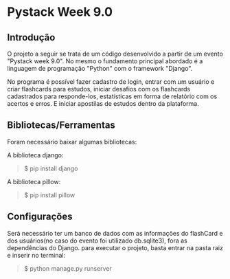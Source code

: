 # Pystack Week 9.0

## Introdução
O projeto a seguir se trata de um código desenvolvido a partir de um evento "Pystack week 9.0". No mesmo o fundamento principal abordado é a linguagem de programação "Python" com o framework "Django".

No programa é possível fazer cadastro de login, entrar com um usuário e criar flashcards para estudos, iniciar desafios com os flashcards cadastrados para responde-los, estatísticas em forma de relatório com os acertos e erros. E iniciar apostilas de estudos dentro da plataforma. 

## Bibliotecas/Ferramentas
Foram necessário baixar algumas bibliotecas:

A biblioteca django:
> $ pip install django

A biblioteca pillow:
> $ pip install pillow

## Configurações
Será necessário ter um banco de dados com as informações do flashCard e dos usuários(no caso do evento foi utilizado db.sqlite3), fora as dependências do Django.
para executar o projeto, basta entrar na pasta raiz e inserir no terminal:
> $ python manage.py runserver
